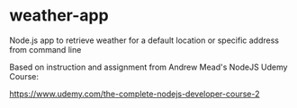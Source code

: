 # weather-app
Node.js app to retrieve weather for a default location or specific address from command line

Based on instruction and assignment from Andrew Mead's NodeJS Udemy Course:

https://www.udemy.com/the-complete-nodejs-developer-course-2
